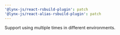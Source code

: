 ```yaml
---
'@lynx-js/react-rsbuild-plugin': patch
'@lynx-js/react-alias-rsbuild-plugin': patch
---
```


Support using multiple times in different environments.
